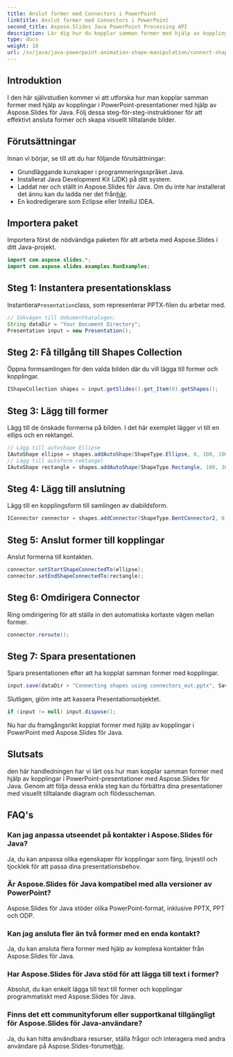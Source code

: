 ```yaml
---
title: Anslut former med Connectors i PowerPoint
linktitle: Anslut former med Connectors i PowerPoint
second_title: Aspose.Slides Java PowerPoint Processing API
description: Lär dig hur du kopplar samman former med hjälp av kopplingar i PowerPoint-presentationer med Aspose.Slides för Java. Steg-för-steg handledning för nybörjare.
type: docs
weight: 18
url: /sv/java/java-powerpoint-animation-shape-manipulation/connect-shapes-using-connectors-powerpoint/
---
```

## Introduktion
I den här självstudien kommer vi att utforska hur man kopplar samman former med hjälp av kopplingar i PowerPoint-presentationer med hjälp av Aspose.Slides för Java. Följ dessa steg-för-steg-instruktioner för att effektivt ansluta former och skapa visuellt tilltalande bilder.
## Förutsättningar
Innan vi börjar, se till att du har följande förutsättningar:
- Grundläggande kunskaper i programmeringsspråket Java.
- Installerat Java Development Kit (JDK) på ditt system.
-  Laddat ner och ställt in Aspose.Slides för Java. Om du inte har installerat det ännu kan du ladda ner det från[här](https://releases.aspose.com/slides/java/).
- En kodredigerare som Eclipse eller IntelliJ IDEA.

## Importera paket
Importera först de nödvändiga paketen för att arbeta med Aspose.Slides i ditt Java-projekt.
```java
import com.aspose.slides.*;
import com.aspose.slides.examples.RunExamples;
```
## Steg 1: Instantera presentationsklass
 Instantiera`Presentation`class, som representerar PPTX-filen du arbetar med.
```java
// Sökvägen till dokumentkatalogen.
String dataDir = "Your Document Directory";
Presentation input = new Presentation();
```
## Steg 2: Få tillgång till Shapes Collection
Öppna formsamlingen för den valda bilden där du vill lägga till former och kopplingar.
```java
IShapeCollection shapes = input.getSlides().get_Item(0).getShapes();
```
## Steg 3: Lägg till former
Lägg till de önskade formerna på bilden. I det här exemplet lägger vi till en ellips och en rektangel.
```java
// Lägg till autoshape Ellipse
IAutoShape ellipse = shapes.addAutoShape(ShapeType.Ellipse, 0, 100, 100, 100);
// Lägg till autoform rektangel
IAutoShape rectangle = shapes.addAutoShape(ShapeType.Rectangle, 100, 300, 100, 100);
```
## Steg 4: Lägg till anslutning
Lägg till en kopplingsform till samlingen av diabildsform.
```java
IConnector connector = shapes.addConnector(ShapeType.BentConnector2, 0, 0, 10, 10);
```
## Steg 5: Anslut former till kopplingar
Anslut formerna till kontakten.
```java
connector.setStartShapeConnectedTo(ellipse);
connector.setEndShapeConnectedTo(rectangle);
```
## Steg 6: Omdirigera Connector
Ring omdirigering för att ställa in den automatiska kortaste vägen mellan former.
```java
connector.reroute();
```
## Steg 7: Spara presentationen
Spara presentationen efter att ha kopplat samman former med kopplingar.
```java
input.save(dataDir + "Connecting shapes using connectors_out.pptx", SaveFormat.Pptx);
```
Slutligen, glöm inte att kassera Presentationsobjektet.
```java
if (input != null) input.dispose();
```
Nu har du framgångsrikt kopplat former med hjälp av kopplingar i PowerPoint med Aspose.Slides för Java.

## Slutsats
den här handledningen har vi lärt oss hur man kopplar samman former med hjälp av kopplingar i PowerPoint-presentationer med Aspose.Slides för Java. Genom att följa dessa enkla steg kan du förbättra dina presentationer med visuellt tilltalande diagram och flödesscheman.
## FAQ's
### Kan jag anpassa utseendet på kontakter i Aspose.Slides för Java?
Ja, du kan anpassa olika egenskaper för kopplingar som färg, linjestil och tjocklek för att passa dina presentationsbehov.
### Är Aspose.Slides för Java kompatibel med alla versioner av PowerPoint?
Aspose.Slides för Java stöder olika PowerPoint-format, inklusive PPTX, PPT och ODP.
### Kan jag ansluta fler än två former med en enda kontakt?
Ja, du kan ansluta flera former med hjälp av komplexa kontakter från Aspose.Slides för Java.
### Har Aspose.Slides för Java stöd för att lägga till text i former?
Absolut, du kan enkelt lägga till text till former och kopplingar programmatiskt med Aspose.Slides för Java.
### Finns det ett communityforum eller supportkanal tillgängligt för Aspose.Slides för Java-användare?
 Ja, du kan hitta användbara resurser, ställa frågor och interagera med andra användare på Aspose.Slides-forumet[här](https://forum.aspose.com/c/slides/11).